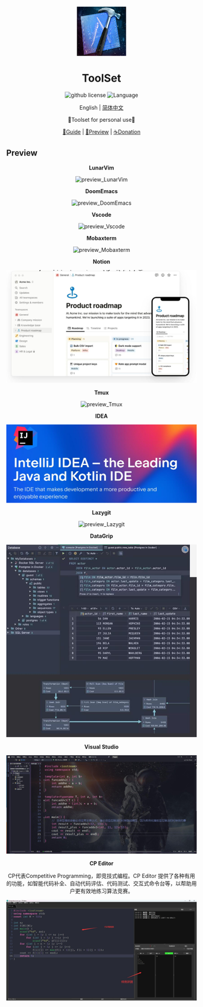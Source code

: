<p align="center">
    <img src="./src/logo.jpg" style="width: 130px; height: 130px;">
</p>

<h1 align="center">ToolSet</h1>

<div align="center">

![github license](https://img.shields.io/github/license/theRunCom/ToolSet)
![Language](https://img.shields.io/badge/language-markdown-brightgreen)


English | [简体中文](README_ZH.md)

🔧Toolset for personal use🔧

[📝Guide](https://github.com/theRunCom/ToolSet/wiki/Guide) |
[🔭Preview](#Preview) |
[☕Donation](#Donation)
</div>

## Preview

<div align="center">

**LunarVim**

![preview_LunarVim](src/LunarVim.jpg)

**DoomEmacs**

![preview_DoomEmacs](src/DoomEmacs.jpg)

**Vscode**

![preview_Vscode](src/Vscode.jpg)

**Mobaxterm**

![preview_Mobaxterm](src/Mobaxterm.jpg)

**Notion**

![preview_Notion](src/Notion.jpg)

**Tmux**

![preview_Tmux](src/Tmux.jpg)

**IDEA**

![preview_IDEA](src/IDEA.jpg)

**Lazygit**

![preview_Lazygit](src/Lazygit.jpg)

**DataGrip**

![preview_DataGrip](src/DataGrip.jpg)

**Visual Studio**

![preview_Visual Studio](src/Vs.jpg)

**CP Editor**

CP代表Competitive Programming，即竞技式编程。CP Editor 提供了各种有用的功能，如智能代码补全、自动代码评估、代码测试、交互式命令台等，以帮助用户更有效地练习算法竞赛。

![preview_CP Editor](src/CP.jpg)

</div>
